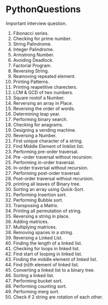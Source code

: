 # PythonQuestions
Important interview question.

1. Fibonacci series.
2. Checking for prime number.
3. String Palindrome.
4. Integer Palindrome.
5. Armstrong Number.
6. Avoiding Deadlock.
7. Factorial Program.
8. Reversing String.
9. Reamoving repeated element.
10. Printing Patterns.
11. Printing reapetitive charecters.
12. LCM & GCD of two numbers.
13. Square rootof a Number.
14. Rerversing an array in Place.
15. Reversing the order of words.
16. Determining leap year.
17. Performing binary search.
18. Checking for anagrams.
19. Designing a vending machine.
20. Reversing a Number.
21. First unique character of a string.
22. Find Middle Element of linklist list.
23. Performing pre-order traversal.
24. Pre -order traversal without recursion.
25. Performing in-order traversal.
26. In-order traversal without recursion.
27. Performing post-order traversal.
28. Post-order traversal without recursion.
29. printing all leaves of Binary tree.
30. Sorting an array using Quick-Sort.
31. Performing Insertion sort.
32. Performing Bubble sort.
33. Transposing a Matrix.
34. Printing all permutation of string.
35. Reversing a string in place.
36. Adding matrices.
37. Multiplying matrices.
38. Removing spaces in a string.
39. Reversing a Linked List.
40. Finding the length of a linked list.
41. Checking for loops in linked list.
42. Find start of looping in linked list.
43. Finding the middle element of linked list.
44. Find (n)th element of linked list.
45. Converting a linked list to a binary tree.
46. Sorting a linked list.
47. Performing bucket sort.
48. Performing counting sort.
49. Performing merg sort.
50. Check if 2 string are rotation of each other.
